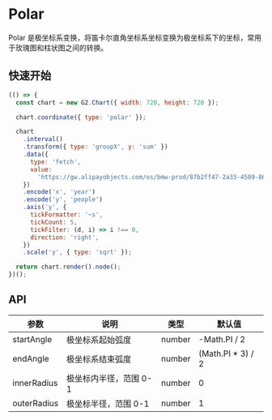 # Polar

Polar 是极坐标系变换，将笛卡尔直角坐标系坐标变换为极坐标系下的坐标，常用于玫瑰图和柱状图之间的转换。

## 快速开始

```js
(() => {
  const chart = new G2.Chart({ width: 720, height: 720 });

  chart.coordinate({ type: 'polar' });

  chart
    .interval()
    .transform({ type: 'groupX', y: 'sum' })
    .data({
      type: 'fetch',
      value:
        'https://gw.alipayobjects.com/os/bmw-prod/87b2ff47-2a33-4509-869c-dae4cdd81163.csv',
    })
    .encode('x', 'year')
    .encode('y', 'people')
    .axis('y', {
      tickFormatter: '~s',
      tickCount: 5,
      tickFilter: (d, i) => i !== 0,
      direction: 'right',
    })
    .scale('y', { type: 'sqrt' });

  return chart.render().node();
})();
```

## API

| 参数        | 说明                   | 类型   | 默认值             |
| ----------- | ---------------------- | ------ | ------------------ |
| startAngle  | 极坐标系起始弧度       | number | -Math.PI / 2       |
| endAngle    | 极坐标系结束弧度       | number | (Math.PI \* 3) / 2 |
| innerRadius | 极坐标内半径，范围 0-1 | number | 0                  |
| outerRadius | 极坐标半径，范围 0-1   | number | 1                  |
